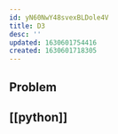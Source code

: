 ```yaml
---
id: yN60NwY48svexBLDole4V
title: D3
desc: ''
updated: 1630601754416
created: 1630601718305
---
```

## Problem

## [[python]]

